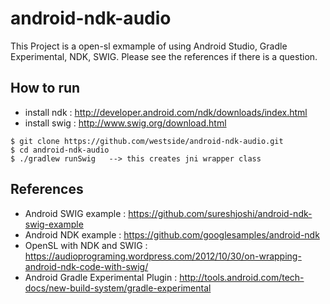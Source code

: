 # android-ndk-audio
This Project is a open-sl exmample of using Android Studio, Gradle Experimental, NDK, SWIG.
Please see the references if there is a question.

## How to run
* install ndk : http://developer.android.com/ndk/downloads/index.html
* install swig : http://www.swig.org/download.html

```
$ git clone https://github.com/westside/android-ndk-audio.git
$ cd android-ndk-audio
$ ./gradlew runSwig   --> this creates jni wrapper class
```


## References
* Android SWIG example : https://github.com/sureshjoshi/android-ndk-swig-example
* Android NDK example : https://github.com/googlesamples/android-ndk
* OpenSL with NDK and SWIG : https://audioprograming.wordpress.com/2012/10/30/on-wrapping-android-ndk-code-with-swig/
* Android Gradle Experimental Plugin : http://tools.android.com/tech-docs/new-build-system/gradle-experimental
